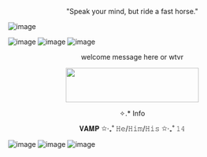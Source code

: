 <p align="center">
"Speak your mind, but ride a fast horse."
  
![image](https://media.discordapp.net/attachments/1287942798242222182/1343289278662311987/A-cowboy-in-a-classic-silhouette-rides-toward-the-setting-sun-with-rugged-mountains-and-cacti-scattered-along-the-horizon-in-the-wallpaper-named-Cowboy-Sunset.png?ex=67bcbb21&is=67bb69a1&hm=bbf977a5a7bcf112f99dec81b43e784f0e2354c25843cbb91518edc2cd28a299&=&format=webp&quality=lossless&width=1069&height=599)


![image](https://media.discordapp.net/attachments/1287942798242222182/1343289714391781436/tumblr_bb9223745b422949b4a7b0d6c5f054a7_a6e25e0d_250.webp?ex=67bcbb89&is=67bb6a09&hm=28fc0356b17a8edcaaed1a14a78df281fc988bbc20c24b7b8b98bbbfa0992a64&=&animated=true&width=185&height=25)
![image](https://media.discordapp.net/attachments/1287942798242222182/1343289713166913636/tumblr_239baaf34bbf56439b4cb82897432b2b_8498638d_250.webp?ex=67bcbb88&is=67bb6a08&hm=dfacc44ece6d8ed4890c84f9834e50a907d8ef60f72cb6b98bd5c310f6cbe8ea&=&animated=true&width=185&height=25)
![image](https://media.discordapp.net/attachments/1287942798242222182/1343289712634363924/tumblr_71eea414276aa10c44777d013893293c_7ca15afe_250.gif?ex=67bcbb88&is=67bb6a08&hm=07d7247b84ff9d98a92a07a77d3b892c32a86cd6c920e0e5a7d2e749fea0288f&=&width=185&height=25)

<p align="center">
welcome message here or wtvr

<p align="center">
  <img width="270" height="70" src="https://64.media.tumblr.com/d5b486e10b335fa2a89a82e0ea8544f7/59109a23f82e5c42-cb/s400x600/538d2e954ee1ce83b99a933deb295ea3b40f0ebd.gifv">
</p>

<p align="center">
✧.* Info
<p align="center">
𝐕𝐀𝐌𝐏 ✩‧₊˚ 𝙷𝚎/𝙷𝚒𝚖/𝙷𝚒𝚜 ✩‧₊˚ 𝟷𝟺

![image](https://media.discordapp.net/attachments/1287942798242222182/1343289713997643826/tumblr_bbf7b440da547fe2f2223728245555e4_3acc8e05_100.webp?ex=67bcbb88&is=67bb6a08&hm=c5474ab77db3a4e02bfed8db4e537fb7c887c4cc67761a5be2289f99822d5977&=&animated=true&width=122&height=70)
![image](https://media.discordapp.net/attachments/1287942798242222182/1343289713477554327/tumblr_903abb3a847659faf601518b2c9e3a61_6f3fbff4_100.webp?ex=67bcbb88&is=67bb6a08&hm=56327462bc637faacd5bf15a78f69df7cb21fbb6fab19ba3743a12f76b4c80cf&=&format=webp&width=118&height=67)
![image](https://media.discordapp.net/attachments/1287942798242222182/1343289715289489471/tumblr_e3641658719b71812b7195d479bf57aa_f6bb2911_100.png?ex=67bcbb89&is=67bb6a09&hm=4e6fbb97a5d95ed73a414230fb948aad721a75e69f5815e5b7a459edee3ecfac&=&format=webp&quality=lossless&width=122&height=70)
